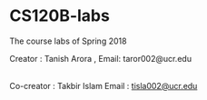 # CS120B-labs
<p> 
The course labs of Spring 2018 </p> 
<p> Creator : Tanish Arora , Email: taror002@ucr.edu <br><br> 
  
Co-creator :  Takbir Islam Email :  tisla002@ucr.edu </p>
